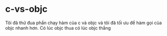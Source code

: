 # c-vs-objc
Tôi đã thử đua phần chạy hàm của c và objc và tôi đã tối ưu để hàm gọi của objc nhanh hơn. Có lúc objc thua có lúc objc thắng
